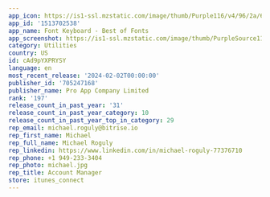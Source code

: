 ```yaml
---
app_icon: https://is1-ssl.mzstatic.com/image/thumb/Purple116/v4/96/2a/62/962a621d-3601-5b34-b2bc-e1ff29bf7547/AppIcon-0-0-1x_U007emarketing-0-10-0-85-220.png/1024x1024bb.png
app_id: '1513702538'
app_name: Font Keyboard - Best of Fonts
app_screenshot: https://is1-ssl.mzstatic.com/image/thumb/PurpleSource116/v4/e0/1a/87/e01a875a-8de1-a8cc-ccc6-cb3a54e87a65/40c17cbc-d945-4c4a-89ed-5aeb1cffc31e_ip.PNG/1284x2778bb.png
category: Utilities
country: US
id: cAd9pYXPRYSY
language: en
most_recent_release: '2024-02-02T00:00:00'
publisher_id: '705247168'
publisher_name: Pro App Company Limited
rank: '197'
release_count_in_past_year: '31'
release_count_in_past_year_category: 10
release_count_in_past_year_top_in_category: 29
rep_email: michael.roguly@bitrise.io
rep_first_name: Michael
rep_full_name: Michael Roguly
rep_linkedin: https://www.linkedin.com/in/michael-roguly-77376710
rep_phone: +1 949-233-3404
rep_photo: michael.jpg
rep_title: Account Manager
store: itunes_connect
---
```

